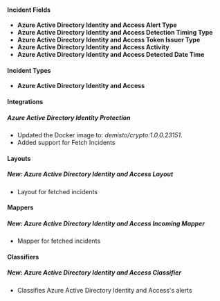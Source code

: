 
#### Incident Fields
- **Azure Active Directory Identity and Access Alert Type**
- **Azure Active Directory Identity and Access Detection Timing Type**
- **Azure Active Directory Identity and Access Token Issuer Type**
- **Azure Active Directory Identity and Access Activity**
- **Azure Active Directory Identity and Access Detected Date Time**

#### Incident Types
- **Azure Active Directory Identity and Access**

#### Integrations
##### Azure Active Directory Identity Protection
- Updated the Docker image to: *demisto/crypto:1.0.0.23151*.
- Added support for Fetch Incidents

#### Layouts
##### New: Azure Active Directory Identity and Access Layout
- Layout for fetched incidents

#### Mappers
##### New: Azure Active Directory Identity and Access Incoming Mapper
- Mapper for fetched incidents

#### Classifiers
##### New: Azure Active Directory Identity and Access Classifier
- Classifies Azure Active Directory Identity and Access's alerts
